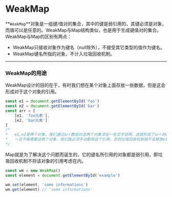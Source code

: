 # WeakMap

​	**`WeakMap`**对象是一组键/值对的集合，其中的键是弱引用的，其键必须是对象，而值可以是任意的。WeakMap与Map结构类似，也是用于生成键值对的集合。WeakMap与Map的区别有两点：

* WeakMap只接收对象作为键名（null除外），不接受其它类型的值作为键名。
* WeakMap键名所指的对象，不计入垃圾回收机制。

---

### WeakMap的用途

​	WeakMap设计的目的在于，有时我们想在某个对象上面存放一些数据，但是这会形成对于这个对象的引用。

```javascript
const e1 = document.getElementById('foo')
const e2 = document.getElementById('bar')
const arr = [
	[e1, 'foo元素'],
	[e2, 'bar元素']
]
/*
*	e1,e2是两个对象，我们通过arr数组对这两个对象添加一些文字说明，这就形成了arr对e1，e2的引用
*	一旦不再需要这两个对象，我们就必须手动删除这个引用，否则垃圾回收机制就不会释放e1，e2所占用的内存
*/ 
```

​	Map就是为了解决这个问题而诞生的，它的键名所引用的对象都是弱引用，即垃圾回收机制不将该对象的引用考虑在内。

```javascript
const wm = new WeakMap()
const element = document.getElementById('example')

wm.set(element, 'some informations')
wm.get(element) // 'some informations'
```
